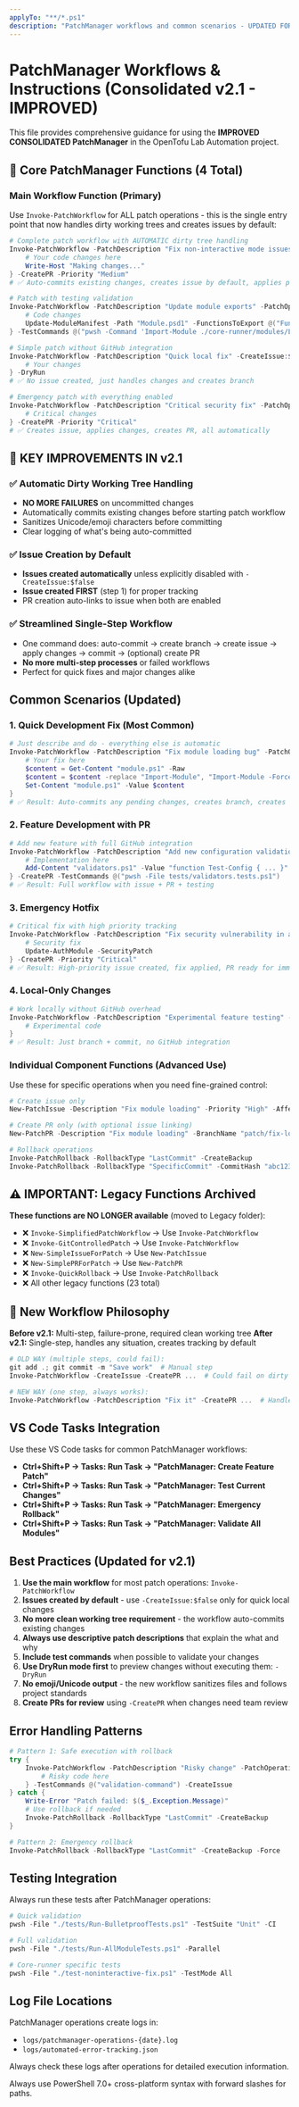 ```yaml
---
applyTo: "**/*.ps1"
description: "PatchManager workflows and common scenarios - UPDATED FOR CONSOLIDATED VERSION"
---
```


# PatchManager Workflows & Instructions (Consolidated v2.1 - IMPROVED)

This file provides comprehensive guidance for using the **IMPROVED CONSOLIDATED PatchManager** in the OpenTofu Lab Automation project.

## 🎯 Core PatchManager Functions (4 Total)

### Main Workflow Function (Primary)

Use `Invoke-PatchWorkflow` for ALL patch operations - this is the single entry point that now handles dirty working trees and creates issues by default:

```powershell
# Complete patch workflow with AUTOMATIC dirty tree handling
Invoke-PatchWorkflow -PatchDescription "Fix non-interactive mode issues" -PatchOperation {
    # Your code changes here
    Write-Host "Making changes..."
} -CreatePR -Priority "Medium"
# ✅ Auto-commits existing changes, creates issue by default, applies patch, creates PR

# Patch with testing validation
Invoke-PatchWorkflow -PatchDescription "Update module exports" -PatchOperation {
    # Code changes
    Update-ModuleManifest -Path "Module.psd1" -FunctionsToExport @("Function1")
} -TestCommands @("pwsh -Command 'Import-Module ./core-runner/modules/LabRunner -Force'") -CreatePR

# Simple patch without GitHub integration
Invoke-PatchWorkflow -PatchDescription "Quick local fix" -CreateIssue:$false -PatchOperation {
    # Your changes
} -DryRun
# ✅ No issue created, just handles changes and creates branch

# Emergency patch with everything enabled
Invoke-PatchWorkflow -PatchDescription "Critical security fix" -PatchOperation {
    # Critical changes
} -CreatePR -Priority "Critical"
# ✅ Creates issue, applies changes, creates PR, all automatically
```

## 🚀 KEY IMPROVEMENTS IN v2.1

### ✅ Automatic Dirty Working Tree Handling
- **NO MORE FAILURES** on uncommitted changes
- Automatically commits existing changes before starting patch workflow
- Sanitizes Unicode/emoji characters before committing
- Clear logging of what's being auto-committed

### ✅ Issue Creation by Default
- **Issues created automatically** unless explicitly disabled with `-CreateIssue:$false`
- **Issue created FIRST** (step 1) for proper tracking
- PR creation auto-links to issue when both are enabled

### ✅ Streamlined Single-Step Workflow
- One command does: auto-commit → create branch → create issue → apply changes → commit → (optional) create PR
- **No more multi-step processes** or failed workflows
- Perfect for quick fixes and major changes alike

## Common Scenarios (Updated)

### 1. Quick Development Fix (Most Common)
```powershell
# Just describe and do - everything else is automatic
Invoke-PatchWorkflow -PatchDescription "Fix module loading bug" -PatchOperation {
    # Your fix here
    $content = Get-Content "module.ps1" -Raw
    $content = $content -replace "Import-Module", "Import-Module -Force"
    Set-Content "module.ps1" -Value $content
}
# ✅ Result: Auto-commits any pending changes, creates branch, creates issue, applies fix, commits
```

### 2. Feature Development with PR
```powershell
# Add new feature with full GitHub integration
Invoke-PatchWorkflow -PatchDescription "Add new configuration validation" -PatchOperation {
    # Implementation here
    Add-Content "validators.ps1" -Value "function Test-Config { ... }"
} -CreatePR -TestCommands @("pwsh -File tests/validators.tests.ps1")
# ✅ Result: Full workflow with issue + PR + testing
```

### 3. Emergency Hotfix
```powershell
# Critical fix with high priority tracking
Invoke-PatchWorkflow -PatchDescription "Fix security vulnerability in auth module" -PatchOperation {
    # Security fix
    Update-AuthModule -SecurityPatch
} -CreatePR -Priority "Critical"
# ✅ Result: High-priority issue created, fix applied, PR ready for immediate review
```

### 4. Local-Only Changes
```powershell
# Work locally without GitHub overhead
Invoke-PatchWorkflow -PatchDescription "Experimental feature testing" -CreateIssue:$false -PatchOperation {
    # Experimental code
}
# ✅ Result: Just branch + commit, no GitHub integration
```

### Individual Component Functions (Advanced Use)

Use these for specific operations when you need fine-grained control:

```powershell
# Create issue only
New-PatchIssue -Description "Fix module loading" -Priority "High" -AffectedFiles @("Module.psm1")

# Create PR only (with optional issue linking)
New-PatchPR -Description "Fix module loading" -BranchName "patch/fix-loading" -IssueNumber 123

# Rollback operations
Invoke-PatchRollback -RollbackType "LastCommit" -CreateBackup
Invoke-PatchRollback -RollbackType "SpecificCommit" -CommitHash "abc123def" -DryRun
```

## ⚠️ IMPORTANT: Legacy Functions Archived

**These functions are NO LONGER available** (moved to Legacy folder):

- ❌ `Invoke-SimplifiedPatchWorkflow` → Use `Invoke-PatchWorkflow`
- ❌ `Invoke-GitControlledPatch` → Use `Invoke-PatchWorkflow`
- ❌ `New-SimpleIssueForPatch` → Use `New-PatchIssue`
- ❌ `New-SimplePRForPatch` → Use `New-PatchPR`
- ❌ `Invoke-QuickRollback` → Use `Invoke-PatchRollback`
- ❌ All other legacy functions (23 total)

## 🎯 New Workflow Philosophy

**Before v2.1:** Multi-step, failure-prone, required clean working tree
**After v2.1:** Single-step, handles any situation, creates tracking by default

```powershell
# OLD WAY (multiple steps, could fail):
git add .; git commit -m "Save work"  # Manual step
Invoke-PatchWorkflow -CreateIssue -CreatePR ...  # Could fail on dirty tree

# NEW WAY (one step, always works):
Invoke-PatchWorkflow -PatchDescription "Fix it" -CreatePR ...  # Handles everything automatically
```

## VS Code Tasks Integration

Use these VS Code tasks for common PatchManager workflows:

- **Ctrl+Shift+P → Tasks: Run Task → "PatchManager: Create Feature Patch"**
- **Ctrl+Shift+P → Tasks: Run Task → "PatchManager: Test Current Changes"**
- **Ctrl+Shift+P → Tasks: Run Task → "PatchManager: Emergency Rollback"**
- **Ctrl+Shift+P → Tasks: Run Task → "PatchManager: Validate All Modules"**

## Best Practices (Updated for v2.1)

1. **Use the main workflow** for most patch operations: `Invoke-PatchWorkflow`
2. **Issues created by default** - use `-CreateIssue:$false` only for quick local changes
3. **No more clean working tree requirement** - the workflow auto-commits existing changes
4. **Always use descriptive patch descriptions** that explain the what and why
5. **Include test commands** when possible to validate your changes
6. **Use DryRun mode first** to preview changes without executing them: `-DryRun`
7. **No emoji/Unicode output** - the new workflow sanitizes files and follows project standards
8. **Create PRs for review** using `-CreatePR` when changes need team review

## Error Handling Patterns

```powershell
# Pattern 1: Safe execution with rollback
try {
    Invoke-PatchWorkflow -PatchDescription "Risky change" -PatchOperation {
        # Risky code here
    } -TestCommands @("validation-command") -CreateIssue
} catch {
    Write-Error "Patch failed: $($_.Exception.Message)"
    # Use rollback if needed
    Invoke-PatchRollback -RollbackType "LastCommit" -CreateBackup
}

# Pattern 2: Emergency rollback
Invoke-PatchRollback -RollbackType "LastCommit" -CreateBackup -Force
```

## Testing Integration

Always run these tests after PatchManager operations:

```powershell
# Quick validation
pwsh -File "./tests/Run-BulletproofTests.ps1" -TestSuite "Unit" -CI

# Full validation
pwsh -File "./tests/Run-AllModuleTests.ps1" -Parallel

# Core-runner specific tests
pwsh -File "./test-noninteractive-fix.ps1" -TestMode All
```

## Log File Locations

PatchManager operations create logs in:

- `logs/patchmanager-operations-{date}.log`
- `logs/automated-error-tracking.json`

Always check these logs after operations for detailed execution information.

Always use PowerShell 7.0+ cross-platform syntax with forward slashes for paths.
